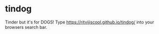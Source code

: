 # tindog
Tinder but it's for DOGS!
Type https://ritvijiscool.github.io/tindog/ into your browsers search bar.
